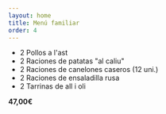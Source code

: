 ```yaml
---
layout: home
title: Menú familiar
order: 4
---
```


- 2 Pollos a l'ast
- 2 Raciones de patatas "al caliu"
- 2 Raciones de canelones caseros (12 uni.)
- 2 Raciones de ensaladilla rusa
- 2 Tarrinas de all i oli

**47,00€**
